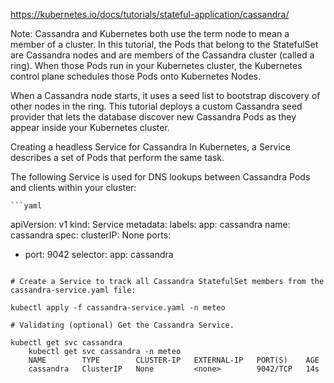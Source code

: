https://kubernetes.io/docs/tutorials/stateful-application/cassandra/

Note:
Cassandra and Kubernetes both use the term node to mean a member of a cluster. In this tutorial, the Pods that belong to the StatefulSet are Cassandra nodes and are members of the Cassandra cluster (called a ring). When those Pods run in your Kubernetes cluster, the Kubernetes control plane schedules those Pods onto Kubernetes Nodes.

When a Cassandra node starts, it uses a seed list to bootstrap discovery of other nodes in the ring. This tutorial deploys a custom Cassandra seed provider that lets the database discover new Cassandra Pods as they appear inside your Kubernetes cluster.

Creating a headless Service for Cassandra
In Kubernetes, a Service describes a set of Pods that perform the same task.

The following Service is used for DNS lookups between Cassandra Pods and clients within your cluster:
    
    ```yaml
apiVersion: v1
kind: Service
metadata:
labels:
app: cassandra
name: cassandra
spec:
clusterIP: None
ports:
- port: 9042
  selector:
  app: cassandra
```

# Create a Service to track all Cassandra StatefulSet members from the cassandra-service.yaml file:

kubectl apply -f cassandra-service.yaml -n meteo

# Validating (optional) Get the Cassandra Service.

kubectl get svc cassandra
    kubectl get svc cassandra -n meteo
    NAME        TYPE        CLUSTER-IP   EXTERNAL-IP   PORT(S)    AGE
    cassandra   ClusterIP   None         <none>        9042/TCP   14s

